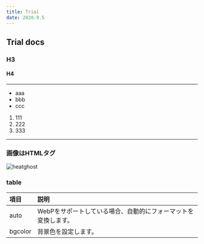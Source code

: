 ```yaml
---
title: Trial
date: 2020.9.5
---
```


## Trial docs
### H3
#### H4

---

- aaa
- bbb
- ccc

1. 111
2. 222
3. 333

---

### 画像はHTMLタグ
<img src="/_nuxt/assets/images/heatghost.png" alt="heatghost" class="w-96 self-center mt-6 rounded-lg">

### table

| 項目   | 説明 |
|:-------|:-------|
| auto   | WebPをサポートしている場合、自動的にフォーマットを変換します。|
| bgcolor | 背景色を設定します。|